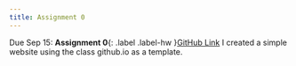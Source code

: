 ```yaml
---
title: Assignment 0
---
```


Due Sep 15: **Assignment 0**{: .label .label-hw }[GitHub Link](https://github.com/jasonzhu03/jzhu33-assignment-0.git)
I created a simple website using the class github.io as a template.